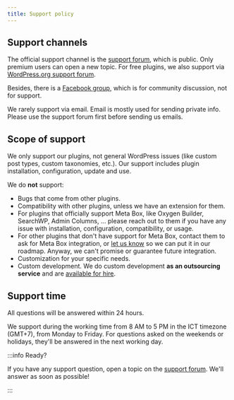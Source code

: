 ```yaml
---
title: Support policy
---
```


## Support channels

The official support channel is the [support forum](https://support.metabox.io), which is public. Only premium users can open a new topic. For free plugins, we also support via [WordPress.org support forum](https://wordpress.org/support/plugin/meta-box/).

Besides, there is a [Facebook group](https://www.facebook.com/groups/metaboxusers), which is for community discussion, not for support.

We rarely support via email. Email is mostly used for sending private info. Please use the support forum first before sending us emails.

## Scope of support

We only support our plugins, not general WordPress issues (like custom post types, custom taxonomies, etc.). Our support includes plugin installation, configuration, update and use.

We do **not** support:

- Bugs that come from other plugins.
- Compatibility with other plugins, unless we have an extension for them.
- For plugins that officially support Meta Box, like Oxygen Builder, SearchWP, Admin Columns, ... please reach out to them if you have any issue with installation, configuration, compatibility, or usage.
- For other plugins that don't have support for Meta Box, contact them to ask for Meta Box integration, or [let us know](https://metabox.io/contact/) so we can put it in our roadmap. Anyway, we can't promise or guarantee future integration.
- Customization for your specific needs.
- Custom development. We do custom development **as an outsourcing service** and are [available for hire](https://metabox.io/contact/).


## Support time

All questions will be answered within 24 hours.

We support during the working time from 8 AM to 5 PM in the ICT timezone (GMT+7), from Monday to Friday. For questions asked on the weekends or holidays, they'll be answered in the next working day.

:::info Ready?

If you have any support question, open a topic on the [support forum](https://support.metabox.io). We'll answer as soon as possible!

:::